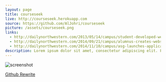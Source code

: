 ```yaml
---
layout: page
title: courseseek
live: http://courseseek.herokuapp.com
source: https://github.com/AlJohri/courseseek
picture: /assets/courseseek.png
links:
  - http://dailynorthwestern.com/2013/05/14/campus/student-developed-website-aims-to-pick-up-where-caesar-fails/
  - http://dailynorthwestern.com/2014/09/21/campus/alumnus-creates-website-to-help-students-program-northwestern-apps/
  - http://dailynorthwestern.com/2014/11/10/campus/asg-launches-application-to-help-students-plan-courses/
description: Lorem ipsum dolor sit amet, consectetur adipiscing elit. Fusce placerat diam eget congue fermentum. Pellentesque iaculis mollis tincidunt. Etiam ultricies egestas ligula, a finibus urna tempus placerat. Nullam scelerisque augue ac odio ultricies, vitae tristique orci vestibulum. Pellentesque pharetra quis nisl quis vulputate. Vivamus lacinia augue in dolor pretium, vitae gravida quam laoreet. Morbi scelerisque commodo libero, in accumsan turpis fermentum sit amet. Nunc accumsan mollis justo in consectetur.
---
```


![screenshot]({{page.picture}})

[Github Rewrite](https://github.com/AlJohri/coursescope)

